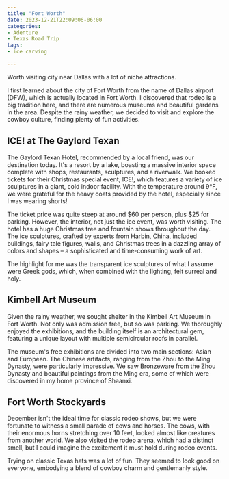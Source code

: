 ```yaml
---
title: "Fort Worth"
date: 2023-12-21T22:09:06-06:00
categories:
- Adenture
- Texas Road Trip
tags:
- ice carving

---
```


Worth visiting city near Dallas with a lot of niche attractions.

I first learned about the city of Fort Worth from the name of Dallas airport (DFW), which is actually located in Fort Worth. I discovered that rodeo is a big tradition here, and there are numerous museums and beautiful gardens in the area. Despite the rainy weather, we decided to visit and explore the cowboy culture, finding plenty of fun activities.

## ICE! at The Gaylord Texan

The Gaylord Texan Hotel, recommended by a local friend, was our destination today. It's a resort by a lake, boasting a massive interior space complete with shops, restaurants, sculptures, and a riverwalk. We booked tickets for their Christmas special event, ICE!, which features a variety of ice sculptures in a giant, cold indoor facility. With the temperature around 9°F, we were grateful for the heavy coats provided by the hotel, especially since I was wearing shorts!

The ticket price was quite steep at around $60 per person, plus $25 for parking. However, the interior, not just the ice event, was worth visiting. The hotel has a huge Christmas tree and fountain shows throughout the day. The ice sculptures, crafted by experts from Harbin, China, included buildings, fairy tale figures, walls, and Christmas trees in a dazzling array of colors and shapes – a sophisticated and time-consuming work of art.

The highlight for me was the transparent ice sculptures of what I assume were Greek gods, which, when combined with the lighting, felt surreal and holy.

## Kimbell Art Museum

Given the rainy weather, we sought shelter in the Kimbell Art Museum in Fort Worth. Not only was admission free, but so was parking. We thoroughly enjoyed the exhibitions, and the building itself is an architectural gem, featuring a unique layout with multiple semicircular roofs in parallel.

The museum's free exhibitions are divided into two main sections: Asian and European. The Chinese artifacts, ranging from the Zhou to the Ming Dynasty, were particularly impressive. We saw Bronzeware from the Zhou Dynasty and beautiful paintings from the Ming era, some of which were discovered in my home province of Shaanxi.

## Fort Worth Stockyards

December isn't the ideal time for classic rodeo shows, but we were fortunate to witness a small parade of cows and horses. The cows, with their enormous horns stretching over 10 feet, looked almost like creatures from another world. We also visited the rodeo arena, which had a distinct smell, but I could imagine the excitement it must hold during rodeo events.

Trying on classic Texas hats was a lot of fun. They seemed to look good on everyone, embodying a blend of cowboy charm and gentlemanly style.
